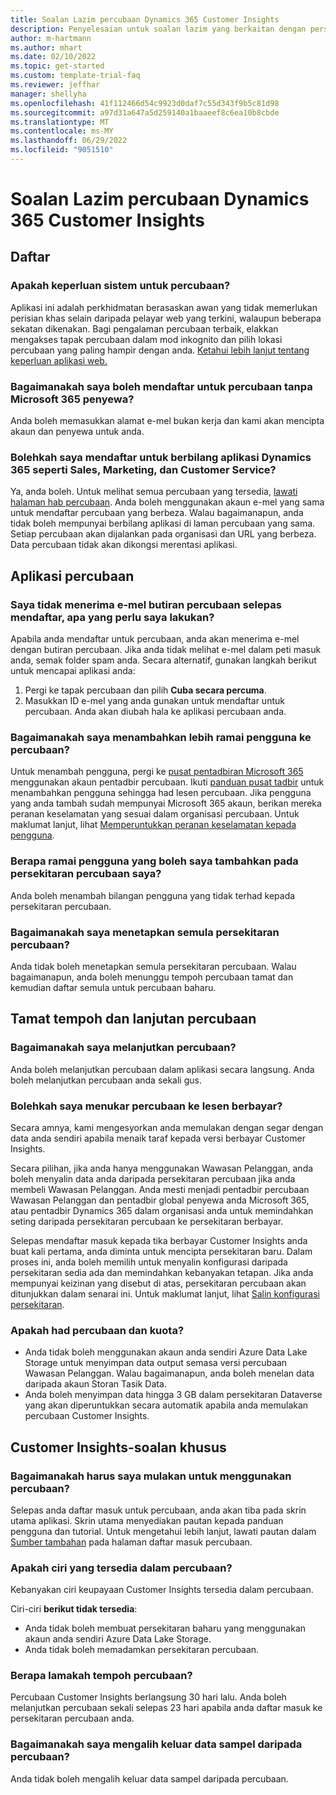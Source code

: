 ```yaml
---
title: Soalan Lazim percubaan Dynamics 365 Customer Insights
description: Penyelesaian untuk soalan lazim yang berkaitan dengan persediaan dan pengurusan percubaan Customer Insights. Ketahui cara menyelesaikan isu platform dan isu khusus aplikasi.
author: m-hartmann
ms.author: mhart
ms.date: 02/10/2022
ms.topic: get-started
ms.custom: template-trial-faq
ms.reviewer: jeffhar
manager: shellyha
ms.openlocfilehash: 41f112466d54c9923d0daf7c55d343f9b5c81d98
ms.sourcegitcommit: a97d31a647a5d259140a1baaeef8c6ea10b8cbde
ms.translationtype: MT
ms.contentlocale: ms-MY
ms.lasthandoff: 06/29/2022
ms.locfileid: "9051510"
---
```

# <a name="dynamics-365-customer-insights-trial-faq"></a>Soalan Lazim percubaan Dynamics 365 Customer Insights

## <a name="sign-up"></a>Daftar

### <a name="what-are-the-system-requirements-for-the-trial"></a>Apakah keperluan sistem untuk percubaan?

Aplikasi ini adalah perkhidmatan berasaskan awan yang tidak memerlukan perisian khas selain daripada pelayar web yang terkini, walaupun beberapa sekatan dikenakan. Bagi pengalaman percubaan terbaik, elakkan mengakses tapak percubaan dalam mod inkognito dan pilih lokasi percubaan yang paling hampir dengan anda. [Ketahui lebih lanjut tentang keperluan aplikasi web.](/power-platform/admin/web-application-requirements)

### <a name="how-do-i-sign-up-for-the-trial-without-a-microsoft-365-tenant"></a>Bagaimanakah saya boleh mendaftar untuk percubaan tanpa Microsoft 365 penyewa?

Anda boleh memasukkan alamat e-mel bukan kerja dan kami akan mencipta akaun dan penyewa untuk anda.

### <a name="can-i-sign-up-for-multiple-dynamics-365-apps-such-as-sales-marketing-and-customer-service"></a>Bolehkah saya mendaftar untuk berbilang aplikasi Dynamics 365 seperti Sales, Marketing, dan Customer Service?

Ya, anda boleh. Untuk melihat semua percubaan yang tersedia, [lawati halaman hab percubaan](https://dynamics.microsoft.com/dynamics-365-free-trial). Anda boleh menggunakan akaun e-mel yang sama untuk mendaftar percubaan yang berbeza. Walau bagaimanapun, anda tidak boleh mempunyai berbilang aplikasi di laman percubaan yang sama. Setiap percubaan akan dijalankan pada organisasi dan URL yang berbeza. Data percubaan tidak akan dikongsi merentasi aplikasi.

## <a name="trial-app"></a>Aplikasi percubaan

### <a name="i-didnt-receive-the-trial-details-email-after-signing-up-what-should-i-do"></a>Saya tidak menerima e-mel butiran percubaan selepas mendaftar, apa yang perlu saya lakukan?

Apabila anda mendaftar untuk percubaan, anda akan menerima e-mel dengan butiran percubaan. Jika anda tidak melihat e-mel dalam peti masuk anda, semak folder spam anda. Secara alternatif, gunakan langkah berikut untuk mencapai aplikasi anda:

1. Pergi ke tapak percubaan dan pilih **Cuba secara percuma**.
1. Masukkan ID e-mel yang anda gunakan untuk mendaftar untuk percubaan. Anda akan diubah hala ke aplikasi percubaan anda.

### <a name="how-do-i-add-more-users-to-a-trial"></a>Bagaimanakah saya menambahkan lebih ramai pengguna ke percubaan?

Untuk menambah pengguna, pergi ke [pusat pentadbiran Microsoft 365](https://admin.microsoft.com) menggunakan akaun pentadbir percubaan. Ikuti [panduan pusat tadbir](/microsoft-365/admin/add-users/add-users) untuk menambahkan pengguna sehingga had lesen percubaan. Jika pengguna yang anda tambah sudah mempunyai Microsoft 365 akaun, berikan mereka peranan keselamatan yang sesuai dalam organisasi percubaan. Untuk maklumat lanjut, lihat [Memperuntukkan peranan keselamatan kepada pengguna](/power-platform/admin/create-users-assign-online-security-roles#assign-a-security-role-to-a-user).

### <a name="how-many-users-can-i-add-to-my-trial-environment"></a>Berapa ramai pengguna yang boleh saya tambahkan pada persekitaran percubaan saya?

Anda boleh menambah bilangan pengguna yang tidak terhad kepada persekitaran percubaan.

### <a name="how-do-i-reset-the-trial-environment"></a>Bagaimanakah saya menetapkan semula persekitaran percubaan?

Anda tidak boleh menetapkan semula persekitaran percubaan. Walau bagaimanapun, anda boleh menunggu tempoh percubaan tamat dan kemudian daftar semula untuk percubaan baharu.

## <a name="trial-expiration-and-extension"></a>Tamat tempoh dan lanjutan percubaan

### <a name="how-do-i-extend-the-trial"></a>Bagaimanakah saya melanjutkan percubaan?

Anda boleh melanjutkan percubaan dalam aplikasi secara langsung. Anda boleh melanjutkan percubaan anda sekali gus.

### <a name="can-i-convert-the-trial-to-a-paid-license"></a>Bolehkah saya menukar percubaan ke lesen berbayar?

Secara amnya, kami mengesyorkan anda memulakan dengan segar dengan data anda sendiri apabila menaik taraf kepada versi berbayar Customer Insights. 

Secara pilihan, jika anda hanya menggunakan Wawasan Pelanggan, anda boleh menyalin data anda daripada persekitaran percubaan jika anda membeli Wawasan Pelanggan. Anda mesti menjadi pentadbir percubaan Wawasan Pelanggan dan pentadbir global penyewa anda Microsoft 365, atau pentadbir Dynamics 365 dalam organisasi anda untuk memindahkan seting daripada persekitaran percubaan ke persekitaran berbayar.

Selepas mendaftar masuk kepada tika berbayar Customer Insights anda buat kali pertama, anda diminta untuk mencipta persekitaran baru. Dalam proses ini, anda boleh memilih untuk menyalin konfigurasi daripada persekitaran sedia ada dan memindahkan kebanyakan tetapan. Jika anda mempunyai keizinan yang disebut di atas, persekitaran percubaan akan ditunjukkan dalam senarai ini. Untuk maklumat lanjut, lihat [Salin konfigurasi persekitaran](create-environment.md#copy-the-environment-configuration).

### <a name="what-are-the-trial-limits-and-quotas"></a>Apakah had percubaan dan kuota?

- Anda tidak boleh menggunakan akaun anda sendiri Azure Data Lake Storage untuk menyimpan data output semasa versi percubaan Wawasan Pelanggan. Walau bagaimanapun, anda boleh menelan data daripada akaun Storan Tasik Data.
- Anda boleh menyimpan data hingga 3 GB dalam persekitaran Dataverse yang akan diperuntukkan secara automatik apabila anda memulakan percubaan Customer Insights.

## <a name="customer-insights-specific-questions"></a>Customer Insights-soalan khusus

### <a name="how-do-i-start-using-the-trial"></a>Bagaimanakah harus saya mulakan untuk menggunakan percubaan?

Selepas anda daftar masuk untuk percubaan, anda akan tiba pada skrin utama aplikasi. Skrin utama menyediakan pautan kepada panduan pengguna dan tutorial. Untuk mengetahui lebih lanjut, lawati pautan dalam [Sumber tambahan](trial-signup.md#additional-resources) pada halaman daftar masuk percubaan.

### <a name="what-features-are-available-in-the-trial"></a>Apakah ciri yang tersedia dalam percubaan?

Kebanyakan ciri keupayaan Customer Insights tersedia dalam percubaan.

Ciri-ciri **berikut tidak tersedia**:

- Anda tidak boleh membuat persekitaran baharu yang menggunakan akaun anda sendiri Azure Data Lake Storage.
- Anda tidak boleh memadamkan persekitaran percubaan.

### <a name="how-long-does-the-trial-last"></a>Berapa lamakah tempoh percubaan?

Percubaan Customer Insights berlangsung 30 hari lalu. Anda boleh melanjutkan percubaan sekali selepas 23 hari apabila anda daftar masuk ke persekitaran percubaan anda.

### <a name="how-do-i-remove-sample-data-from-the-trial"></a>Bagaimanakah saya mengalih keluar data sampel daripada percubaan?

Anda tidak boleh mengalih keluar data sampel daripada percubaan.
